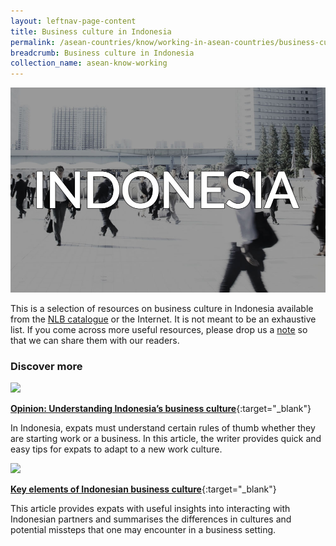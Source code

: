 ```yaml
---
layout: leftnav-page-content
title: Business culture in Indonesia
permalink: /asean-countries/know/working-in-asean-countries/business-culture-in-indonesia/
breadcrumb: Business culture in Indonesia
collection_name: asean-know-working
---
```


<img src="/images/asean-working/ASEAN-Indonesia-Business-Culture.jpg" alt="Business culture Indonesia banner" style="width:800px;" />

This is a selection of resources on business culture in Indonesia available from the [NLB catalogue](http://catalogue.nlb.gov.sg/) or the Internet.  It is not meant to be an exhaustive list. If you come across more useful resources, please drop us a [note](https://www.eyeonasia.gov.sg/contact-us/) so that we can share them with our readers.

### **Discover more**

<img src="/images/resources/Article 3.jpg" style="width:180px;" />

[**Opinion: Understanding Indonesia’s business culture**](http://indonesiaexpat.biz/other/info-for-expats/opinion-understanding-indonesias-business-culture/){:target="_blank"}

In Indonesia, expats must understand certain rules of thumb whether they are starting work or a business. In this article, the writer provides quick and easy tips for expats to adapt to a new work culture.

<img src="/images/resources/Article 2.jpg" style="width:180px;" />

[**Key elements of Indonesian business culture**](https://emerhub.com/indonesia/understanding-indonesian-business-culture/){:target="_blank"}

This article provides expats with useful insights into interacting with Indonesian partners and summarises the differences in cultures and potential missteps that one may encounter in a business setting.